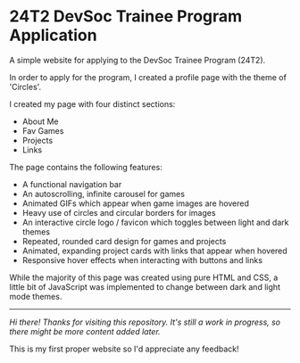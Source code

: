 # 24T2 DevSoc Trainee Program Application
A simple website for applying to the DevSoc Trainee Program (24T2).

In order to apply for the program, I created a profile page with the theme of 'Circles'.

I created my page with four distinct sections:
- About Me
- Fav Games
- Projects
- Links

The page contains the following features:
- A functional navigation bar
- An autoscrolling, infinite carousel for games
- Animated GIFs which appear when game images are hovered
- Heavy use of circles and circular borders for images
- An interactive circle logo / favicon which toggles between light and dark themes
- Repeated, rounded card design for games and projects
- Animated, expanding project cards with links that appear when hovered
- Responsive hover effects when interacting with buttons and links
  
While the majority of this page was created using pure HTML and CSS, a little bit of JavaScript was implemented to change between dark and light mode themes.

___

_Hi there! Thanks for visiting this repository. It's still a work in progress, so there might be more content added later._

This is my first proper website so I'd appreciate any feedback!
